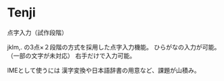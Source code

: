 Tenji
=====

点字入力（試作段階）

jklm,. の3点×２段階の方式を採用した点字入力機能。
ひらがなの入力が可能。（一部の文字が未対応）
右手だけで入力可能。

IMEとして使うには
漢字変換や日本語辞書の用意など、課題が山積み。
